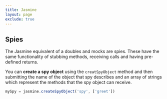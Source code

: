```yaml
---
title: Jasmine
layout: page
exclude: true
---
```


## Spies

The Jasmine equivalent of a doubles and mocks are spies. These have the same functionality of stubbing methods, receiving calls and having pre-defined returns.

You can **create a spy object** using the `creatSpyObject` method and then submitting the name of the object that spy describes and an array of strings which represent the methods that the spy object can receive.
```js
mySpy = jasmine.createSpyObject('spy', ['greet'])
```
<!--stackedit_data:
eyJoaXN0b3J5IjpbMTE5MjgyNjUzNCwtNTg5OTI1OTMwXX0=
-->